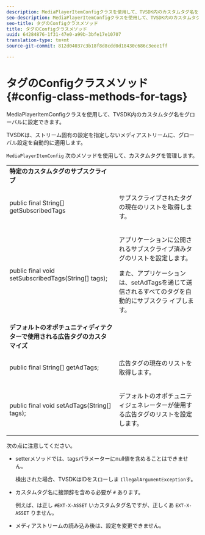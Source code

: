 ```yaml
---
description: MediaPlayerItemConfigクラスを使用して、TVSDK内のカスタムタグ名をグローバルに設定できます。
seo-description: MediaPlayerItemConfigクラスを使用して、TVSDK内のカスタムタグ名をグローバルに設定できます。
seo-title: タグのConfigクラスメソッド
title: タグのConfigクラスメソッド
uuid: 64284876-1f31-47e0-a99b-3bfe17e10707
translation-type: tm+mt
source-git-commit: 812d04037c3b18f8d8cdd0d18430c686c3eee1ff

---
```



# タグのConfigクラスメソッド {#config-class-methods-for-tags}

MediaPlayerItemConfigクラスを使用して、TVSDK内のカスタムタグ名をグローバルに設定できます。

TVSDKは、ストリーム固有の設定を指定しないメディアストリームに、グローバル設定を自動的に適用します。

`MediaPlayerItemConfig` 次のメソッドを使用して、カスタムタグを管理します。

<table id="table_B37A6C75270D47BC99258F2884AD6905"> 
 <tbody> 
  <tr> 
   <td colname="col1"> <b>特定のカスタムタグのサブスクライブ</b> </td> 
   <td colname="col2"> </td> 
  </tr> 
  <tr> 
   <td colname="col1"> <span class="codeph"> public final String[] getSubscribedTags </span> </td> 
   <td colname="col2"> <p>サブスクライブされたタグの現在のリストを取得します。 </p> </td> 
  </tr> 
  <tr> 
   <td colname="col1"> <span class="codeph"> public final void setSubscribedTags(String[] tags); </span> </td> 
   <td colname="col2"> <p>アプリケーションに公開されるサブスクライブ済みタグのリストを設定します。 </p> <p>また、アプリケーションは、setAdTagsを通じて送信されるすべてのタグを自動的にサブスクラ <span class="codeph"> イブしま </span>す。 </p> </td> 
  </tr> 
  <tr> 
   <td colname="col1"> <b>デフォルトのオポチュニティディテクターで使用される広告タグのカスタマイズ</b> </td> 
   <td colname="col2"> </td> 
  </tr> 
  <tr> 
   <td colname="col1"> <span class="codeph"> public final String[] getAdTags; </span> </td> 
   <td colname="col2"> <p>広告タグの現在のリストを取得します。 </p> </td> 
  </tr> 
  <tr> 
   <td colname="col1"> <span class="codeph"> public final void setAdTags(String[] tags); </span> </td> 
   <td colname="col2"> <p>デフォルトのオポチュニティジェネレーターが使用する広告タグのリストを設定します。 </p> </td> 
  </tr> 
 </tbody> 
</table>

次の点に注意してください。

* setterメソッドでは、tagsパラメーターにnull値を含めることはできません。

   検出された場合、TVSDKはIDをスローしま `IllegalArgumentException`す。
* カスタムタグ名に接頭辞を含める必要が `#` あります。

   例えば、は正し `#EXT-X-ASSET` いカスタムタグ名ですが、正しくあ `EXT-X-ASSET` りません。

* メディアストリームの読み込み後は、設定を変更できません。
